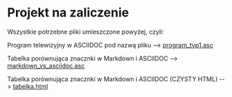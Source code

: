 Projekt na zaliczenie
==
Wszystkie potrzebne pliki umieszczone powyżej, czyli:

Program telewizyjny w ASCIIDOC pod nazwą pliku --> [program_tvp1.asc]

Tabelka porównująca znacznki w Markdown i ASCIIDOC --> [markdown_vs_asciidoc.asc]


Tabelka porównująca znacznki w Markdown i ASCIIDOC (CZYSTY HTML) --> [tabelka.html]






[program_tvp1.asc]:https://github.com/kassszub/ti-md-ascii-web/blob/master/program_tvp1.asc
[markdown_vs_asciidoc.asc]:https://github.com/kassszub/ti-md-ascii-web/blob/master/markdown_vs_asciidoc.asc
[tabelka.html]:https://github.com/kassszub/ti-md-ascii-web/blob/master/tabelka.html
